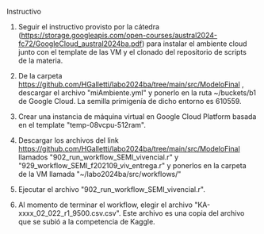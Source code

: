 
Instructivo 

1. Seguir el instructivo provisto por la cátedra (https://storage.googleapis.com/open-courses/austral2024-fc72/GoogleCloud_austral2024ba.pdf) para instalar el ambiente cloud junto con el template de las VM y el clonado del repositorio de scripts de la materia.

2. De la carpeta https://github.com/HGalletti/labo2024ba/tree/main/src/ModeloFinal , descargar el archivo "miAmbiente.yml" y ponerlo en la ruta ~/buckets/b1 de Google Cloud. La semilla primigenía de dicho entorno es 610559.

3. Crear una instancia de máquina virtual en Google Cloud Platform basada en el template "temp-08vcpu-512ram".

4. Descargar los archivos del link https://github.com/HGalletti/labo2024ba/tree/main/src/ModeloFinal llamados "902_run_workflow_SEMI_vivencial.r" y "929_workflow_SEMI_f202109_viv_entrega.r" y ponerlos en la carpeta de la VM llamada "~/labo2024ba/src/workflows/"

5. Ejecutar el archivo "902_run_workflow_SEMI_vivencial.r".

4. Al momento de terminar el workflow, elegir el archivo "KA-xxxx_02_022_r1_9500.csv.csv". Este archivo es una copia del archivo que se subió a la competencia de Kaggle.
